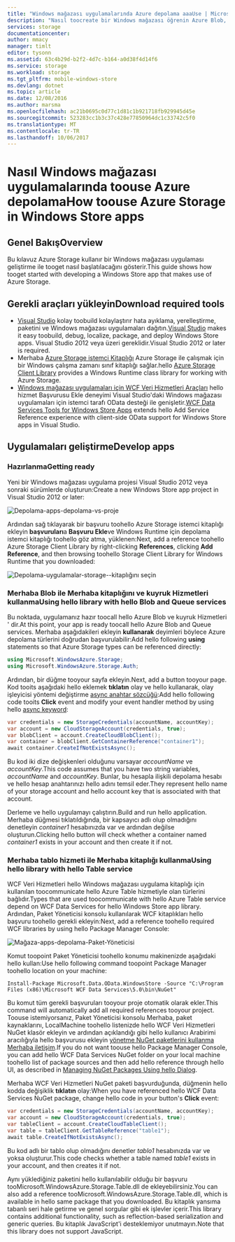```yaml
---
title: "Windows mağazası uygulamalarında Azure depolama aaaUse | Microsoft Docs"
description: "Nasıl toocreate bir Windows mağazası öğrenin Azure Blob, kuyruk, tablo veya dosya depolama kullanan uygulama."
services: storage
documentationcenter: 
author: mmacy
manager: timlt
editor: tysonn
ms.assetid: 63c4b29d-b2f2-4d7c-b164-a0d38f4d14f6
ms.service: storage
ms.workload: storage
ms.tgt_pltfrm: mobile-windows-store
ms.devlang: dotnet
ms.topic: article
ms.date: 12/08/2016
ms.author: marsma
ms.openlocfilehash: ac21b0695c0d77c1d81c1b921718fb929945d45e
ms.sourcegitcommit: 523283cc1b3c37c428e77850964dc1c33742c5f0
ms.translationtype: MT
ms.contentlocale: tr-TR
ms.lasthandoff: 10/06/2017
---
```

# <a name="how-toouse-azure-storage-in-windows-store-apps"></a><span data-ttu-id="ae4e4-103">Nasıl Windows mağazası uygulamalarında toouse Azure depolama</span><span class="sxs-lookup"><span data-stu-id="ae4e4-103">How toouse Azure Storage in Windows Store apps</span></span>
## <a name="overview"></a><span data-ttu-id="ae4e4-104">Genel Bakış</span><span class="sxs-lookup"><span data-stu-id="ae4e4-104">Overview</span></span>
<span data-ttu-id="ae4e4-105">Bu kılavuz Azure Storage kullanır bir Windows mağazası uygulaması geliştirme ile tooget nasıl başlatılacağını gösterir.</span><span class="sxs-lookup"><span data-stu-id="ae4e4-105">This guide shows how tooget started with developing a Windows Store app that makes use of Azure Storage.</span></span>

## <a name="download-required-tools"></a><span data-ttu-id="ae4e4-106">Gerekli araçları yükleyin</span><span class="sxs-lookup"><span data-stu-id="ae4e4-106">Download required tools</span></span>
* <span data-ttu-id="ae4e4-107">[Visual Studio](https://www.visualstudio.com/downloads/) kolay toobuild kolaylaştırır hata ayıklama, yerelleştirme, paketini ve Windows mağazası uygulamaları dağıtın.</span><span class="sxs-lookup"><span data-stu-id="ae4e4-107">[Visual Studio](https://www.visualstudio.com/downloads/) makes it easy toobuild, debug, localize, package, and deploy Windows Store apps.</span></span> <span data-ttu-id="ae4e4-108">Visual Studio 2012 veya üzeri gereklidir.</span><span class="sxs-lookup"><span data-stu-id="ae4e4-108">Visual Studio 2012 or later is required.</span></span>
* <span data-ttu-id="ae4e4-109">Merhaba [Azure Storage istemci Kitaplığı](https://www.nuget.org/packages/WindowsAzure.Storage) Azure Storage ile çalışmak için bir Windows çalışma zamanı sınıf kitaplığı sağlar.</span><span class="sxs-lookup"><span data-stu-id="ae4e4-109">hello [Azure Storage Client Library](https://www.nuget.org/packages/WindowsAzure.Storage) provides a Windows Runtime class library for working with Azure Storage.</span></span>
* <span data-ttu-id="ae4e4-110">[Windows mağazası uygulamaları için WCF Veri Hizmetleri Araçları](http://www.microsoft.com/download/details.aspx?id=30714) hello hizmet Başvurusu Ekle deneyimi Visual Studio'daki Windows mağazası uygulamaları için istemci tarafı OData desteği ile genişletir.</span><span class="sxs-lookup"><span data-stu-id="ae4e4-110">[WCF Data Services Tools for Windows Store Apps](http://www.microsoft.com/download/details.aspx?id=30714) extends hello Add Service Reference experience with client-side OData support for Windows Store apps in Visual Studio.</span></span>

## <a name="develop-apps"></a><span data-ttu-id="ae4e4-111">Uygulamaları geliştirme</span><span class="sxs-lookup"><span data-stu-id="ae4e4-111">Develop apps</span></span>
### <a name="getting-ready"></a><span data-ttu-id="ae4e4-112">Hazırlanma</span><span class="sxs-lookup"><span data-stu-id="ae4e4-112">Getting ready</span></span>
<span data-ttu-id="ae4e4-113">Yeni bir Windows mağazası uygulama projesi Visual Studio 2012 veya sonraki sürümlerde oluşturun:</span><span class="sxs-lookup"><span data-stu-id="ae4e4-113">Create a new Windows Store app project in Visual Studio 2012 or later:</span></span>

![Depolama-apps-depolama-vs-proje][store-apps-storage-vs-project]

<span data-ttu-id="ae4e4-115">Ardından sağ tıklayarak bir başvuru toohello Azure Storage istemci kitaplığı ekleyin **başvuruları**a **Başvuru Ekle**ve Windows Runtime için depolama istemci kitaplığı toohello göz atma, yüklenen:</span><span class="sxs-lookup"><span data-stu-id="ae4e4-115">Next, add a reference toohello Azure Storage Client Library by right-clicking **References**, clicking **Add Reference**, and then browsing toohello Storage Client Library for Windows Runtime that you downloaded:</span></span>

![Depolama-uygulamalar-storage--kitaplığını seçin][store-apps-storage-choose-library]

### <a name="using-hello-library-with-hello-blob-and-queue-services"></a><span data-ttu-id="ae4e4-117">Merhaba Blob ile Merhaba kitaplığını ve kuyruk Hizmetleri kullanma</span><span class="sxs-lookup"><span data-stu-id="ae4e4-117">Using hello library with hello Blob and Queue services</span></span>
<span data-ttu-id="ae4e4-118">Bu noktada, uygulamanız hazır toocall hello Azure Blob ve kuyruk Hizmetleri ' dir.</span><span class="sxs-lookup"><span data-stu-id="ae4e4-118">At this point, your app is ready toocall hello Azure Blob and Queue services.</span></span> <span data-ttu-id="ae4e4-119">Merhaba aşağıdakileri ekleyin **kullanarak** deyimleri böylece Azure depolama türlerini doğrudan başvurulabilir:</span><span class="sxs-lookup"><span data-stu-id="ae4e4-119">Add hello following **using** statements so that Azure Storage types can be referenced directly:</span></span>

```csharp
using Microsoft.WindowsAzure.Storage;
using Microsoft.WindowsAzure.Storage.Auth;
```

<span data-ttu-id="ae4e4-120">Ardından, bir düğme tooyour sayfa ekleyin.</span><span class="sxs-lookup"><span data-stu-id="ae4e4-120">Next, add a button tooyour page.</span></span> <span data-ttu-id="ae4e4-121">Kod tooits aşağıdaki hello eklemek **tıklatın** olay ve hello kullanarak, olay işleyicisi yöntemi değiştirme [async anahtar sözcüğü](http://msdn.microsoft.com/library/vstudio/hh156513.aspx):</span><span class="sxs-lookup"><span data-stu-id="ae4e4-121">Add hello following code tooits **Click** event and modify your event handler method by using hello [async keyword](http://msdn.microsoft.com/library/vstudio/hh156513.aspx):</span></span>

```csharp
var credentials = new StorageCredentials(accountName, accountKey);
var account = new CloudStorageAccount(credentials, true);
var blobClient = account.CreateCloudBlobClient();
var container = blobClient.GetContainerReference("container1");
await container.CreateIfNotExistsAsync();
```

<span data-ttu-id="ae4e4-122">Bu kod iki dize değişkenleri olduğunu varsayar *accountName* ve *accountKey*.</span><span class="sxs-lookup"><span data-stu-id="ae4e4-122">This code assumes that you have two string variables, *accountName* and *accountKey*.</span></span> <span data-ttu-id="ae4e4-123">Bunlar, bu hesapla ilişkili depolama hesabı ve hello hesap anahtarınızı hello adını temsil eder.</span><span class="sxs-lookup"><span data-stu-id="ae4e4-123">They represent hello name of your storage account and hello account key that is associated with that account.</span></span>

<span data-ttu-id="ae4e4-124">Derleme ve hello uygulamayı çalıştırın.</span><span class="sxs-lookup"><span data-stu-id="ae4e4-124">Build and run hello application.</span></span> <span data-ttu-id="ae4e4-125">Merhaba düğmesi tıklatıldığında, bir kapsayıcı adlı olup olmadığını denetleyin *container1* hesabınızda var ve ardından değilse oluşturun.</span><span class="sxs-lookup"><span data-stu-id="ae4e4-125">Clicking hello button will check whether a container named *container1* exists in your account and then create it if not.</span></span>

### <a name="using-hello-library-with-hello-table-service"></a><span data-ttu-id="ae4e4-126">Merhaba tablo hizmeti ile Merhaba kitaplığı kullanma</span><span class="sxs-lookup"><span data-stu-id="ae4e4-126">Using hello library with hello Table service</span></span>
<span data-ttu-id="ae4e4-127">WCF Veri Hizmetleri hello Windows mağazası uygulama kitaplığı için kullanılan toocommunicate hello Azure Table hizmetiyle olan türlerini bağlıdır.</span><span class="sxs-lookup"><span data-stu-id="ae4e4-127">Types that are used toocommunicate with hello Azure Table service depend on WCF Data Services for hello Windows Store app library.</span></span> <span data-ttu-id="ae4e4-128">Ardından, Paket Yöneticisi konsolu kullanılarak WCF kitaplıkları hello başvuru toohello gerekli ekleyin:</span><span class="sxs-lookup"><span data-stu-id="ae4e4-128">Next, add a reference toohello required WCF libraries by using hello Package Manager Console:</span></span>

![Mağaza-apps-depolama-Paket-Yöneticisi][store-apps-storage-package-manager]

<span data-ttu-id="ae4e4-130">Komut toopoint Paket Yöneticisi toohello konumu makinenizde aşağıdaki hello kullan:</span><span class="sxs-lookup"><span data-stu-id="ae4e4-130">Use hello following command toopoint Package Manager toohello location on your machine:</span></span>

    Install-Package Microsoft.Data.OData.WindowsStore -Source "C:\Program Files (x86)\Microsoft WCF Data Services\5.0\bin\NuGet"

<span data-ttu-id="ae4e4-131">Bu komut tüm gerekli başvuruları tooyour proje otomatik olarak ekler.</span><span class="sxs-lookup"><span data-stu-id="ae4e4-131">This command will automatically add all required references tooyour project.</span></span> <span data-ttu-id="ae4e4-132">Toouse istemiyorsanız, Paket Yöneticisi konsolu Merhaba, paket kaynaklarını, LocalMachine toohello listenizde hello WCF Veri Hizmetleri NuGet klasör ekleyin ve ardından açıklandığı gibi hello kullanıcı Arabirimi aracılığıyla hello başvurusu ekleyin [yönetme NuGet paketlerini kullanma Merhaba iletişim](http://docs.nuget.org/docs/start-here/Managing-NuGet-Packages-Using-The-Dialog).</span><span class="sxs-lookup"><span data-stu-id="ae4e4-132">If you do not want toouse hello Package Manager Console, you can add hello WCF Data Services NuGet folder on your local machine toohello list of package sources and then add hello reference through hello UI, as described in [Managing NuGet Packages Using hello Dialog](http://docs.nuget.org/docs/start-here/Managing-NuGet-Packages-Using-The-Dialog).</span></span>

<span data-ttu-id="ae4e4-133">Merhaba WCF Veri Hizmetleri NuGet paketi başvurduğunda, düğmenin hello kodda değişiklik **tıklatın** olay:</span><span class="sxs-lookup"><span data-stu-id="ae4e4-133">When you have referenced hello WCF Data Services NuGet package, change hello code in your button's **Click** event:</span></span>

```csharp
var credentials = new StorageCredentials(accountName, accountKey);
var account = new CloudStorageAccount(credentials, true);
var tableClient = account.CreateCloudTableClient();
var table = tableClient.GetTableReference("table1");
await table.CreateIfNotExistsAsync();
```

<span data-ttu-id="ae4e4-134">Bu kod adlı bir tablo olup olmadığını denetler *tablo1* hesabınızda var ve yoksa oluşturur.</span><span class="sxs-lookup"><span data-stu-id="ae4e4-134">This code checks whether a table named *table1* exists in your account, and then creates it if not.</span></span>

<span data-ttu-id="ae4e4-135">Aynı yüklediğiniz paketini hello kullanılabilir olduğu bir başvuru tooMicrosoft.WindowsAzure.Storage.Table.dll de ekleyebilirsiniz.</span><span class="sxs-lookup"><span data-stu-id="ae4e4-135">You can also add a reference tooMicrosoft.WindowsAzure.Storage.Table.dll, which is available in hello same package that you downloaded.</span></span> <span data-ttu-id="ae4e4-136">Bu kitaplık yansıma tabanlı seri hale getirme ve genel sorgular gibi ek işlevler içerir.</span><span class="sxs-lookup"><span data-stu-id="ae4e4-136">This library contains additional functionality, such as reflection-based serialization and generic queries.</span></span> <span data-ttu-id="ae4e4-137">Bu kitaplık JavaScript'i desteklemiyor unutmayın.</span><span class="sxs-lookup"><span data-stu-id="ae4e4-137">Note that this library does not support JavaScript.</span></span>

[store-apps-storage-vs-project]: ./media/storage-use-store-apps/store-apps-storage-vs-project.png
[store-apps-storage-choose-library]: ./media/storage-use-store-apps/store-apps-storage-choose-library.png
[store-apps-storage-package-manager]: ./media/storage-use-store-apps/store-apps-storage-package-manager.png
